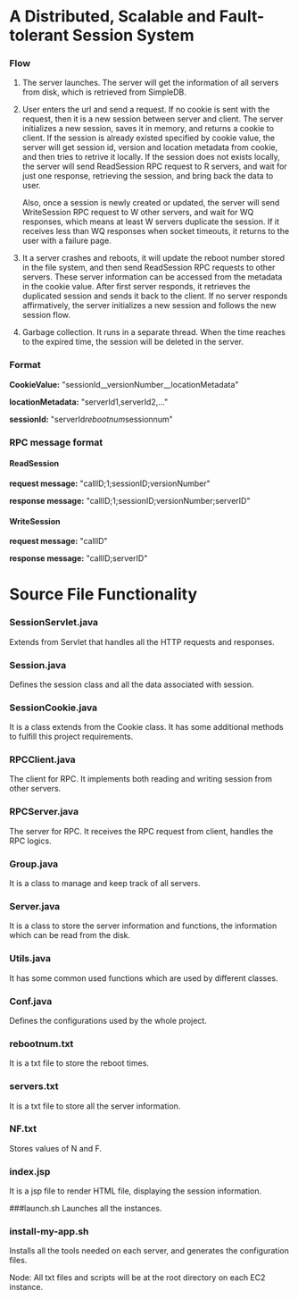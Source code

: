 # A Distributed, Scalable and Fault-tolerant Session System


### Flow

1. The server launches. The server will get the information of all servers from disk, which is retrieved from SimpleDB.
2. User enters the url and send a request. If no cookie is sent with the request, then it is a new session between server and client. The server initializes a new session, saves it in memory, and returns a cookie to client. If the session is already existed specified by cookie value, the server will get session id, version and location metadata from cookie, and then 
tries to retrive it locally. If the session does not exists locally, the server will send ReadSession RPC request to R servers, and wait for just one response, retrieving the session, and bring back the data to user.

	Also, once a session is newly created or updated, the server will send WriteSession RPC request to W other servers, and wait for WQ responses, which means at least W servers duplicate the session. If it receives less than WQ responses when socket timeouts, it returns to the user with a failure page.

3. It a server crashes and reboots, it will update the reboot number stored in the file system, and then send ReadSession RPC requests to other servers. These server information can be accessed from the metadata in the cookie value. After first server responds, it retrieves the duplicated session and sends it back to the client. If no server responds affirmatively, the server initializes a new session and follows the new session flow.
4. Garbage collection. It runs in a separate thread. When the time reaches to the expired time, the session will be deleted in the server.

### Format
**CookieValue:** "sessionId\_\_versionNumber\_\_locationMetadata"

**locationMetadata:** "serverId1,serverId2,..."

**sessionId:** "serverId$rebootnum$sessionnum"

### RPC message format
#### ReadSession 
**request message:** "callID;1;sessionID;versionNumber"

**response message:** "callID;1;sessionID;versionNumber;serverID"

#### WriteSession
**request message:** "callID"

**response message:** "callID;serverID"



# Source File Functionality

### SessionServlet.java
Extends from Servlet that handles all the HTTP requests and responses.

### Session.java
Defines the session class and all the data associated with session.

### SessionCookie.java 
It is a class extends from the Cookie class. It has some additional methods to fulfill this project requirements.

### RPCClient.java
The client for RPC. It implements both reading and writing session from other servers.

### RPCServer.java
The server for RPC. It receives the RPC request from client, handles the RPC logics.

### Group.java 
It is a class to manage and keep track of all servers.

### Server.java 
It is a class to store the server information and functions, the information which can be read from the disk.

### Utils.java 
It has some common used functions which are used by different classes.

### Conf.java 
Defines the configurations used by the whole project.

### rebootnum.txt 
It is a txt file to store the reboot times.

### servers.txt 
It is a txt file to store all the server information.

### NF.txt
Stores values of N and F.

### index.jsp
It is a jsp file to render HTML file, displaying the session information.

###launch.sh
Launches all the instances.

### install-my-app.sh
Installs all the tools needed on each server, and generates the configuration files.

Node: All txt files and scripts will be at the root directory on each EC2 instance.

